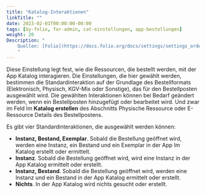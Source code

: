 ```yaml
---
title: "Katalog-Interaktionen"
linkTitle: ""
date: 2023-02-01T00:00:00-00:00
tags: [by-folio, for-admin, cat-einstellungen, app-bestellungen]
weight: 20
Description: "
    Quellen: [Folio](https://docs.folio.org/docs/settings/settings_orders/settings_orders/#settings--orders--inventory-interactions ) & [GBV](https://info.gbv.de/display/FOLIOGBVEXTERN/Einstellungen+(Bestellungen):+Katalog-Interaktionen)
    "
---
```


Diese Einstellung legt fest, wie die Ressourcen, die bestellt werden, mit der App Katalog interagieren. Die Einstellungen, die hier gewählt werden, bestimmen die Standardinteraktion auf der Grundlage des Bestellformats (Elektronisch, Physisch, KGV-Mix oder Sonstige), das für den Bestellposten ausgewählt wird. Die gewählten Interaktionen können bei Bedarf geändert werden, wenn ein Bestellposten hinzugefügt oder bearbeitet wird. Und zwar im Feld Im **Katalog erstellen** des Abschnitts Physische Ressource oder E-Ressource Details des Bestellpostens.

Es gibt vier Standardinteraktionen, die ausgewählt werden können:

* **Instanz, Bestand, Exemplar**. Sobald die Bestellung geöffnet wird, werden eine Instanz, ein Bestand und ein Exemplar in der App Im Katalog erstellt oder ermittelt.
* **Instanz**. Sobald die Bestellung geöffnet wird, wird eine Instanz in der App Katalog ermittelt oder erstellt.
* **Instanz, Bestand**. Sobald die Bestellung geöffnet wird, werden eine Instanz und ein Bestand in der App Katalog ermittelt oder erstellt.
* **Nichts**. In der App Katalog wird nichts gesucht oder erstellt.
